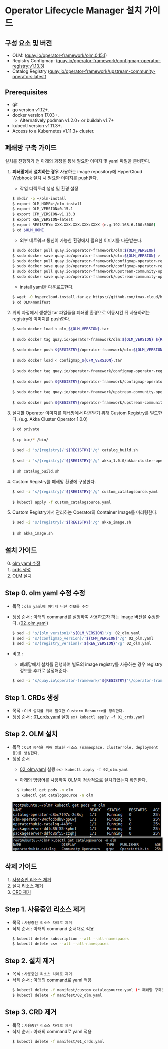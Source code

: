 # Operator Lifecycle Manager 설치 가이드

## 구성 요소 및 버전
* OLM: ([quay.io/operator-framework/olm:0.15.1](https://quay.io/repository/operator-framework/olm/manifest/sha256:2c389d2e380c842cbf542820ad4493249164302ddf0e699b0a37105d234e67ee))
* Registry Configmap: ([quay.io/operator-framework/configmap-operator-registry:v1.13.3](https://quay.io/repository/operator-framework/configmap-operator-registry/manifest/sha256:e8458dbd7cc7650f0e84bb55cb1f9f30937dd0b010377634ea75f6d9a4f6ee85))
* Catalog Registry ([quay.io/operator-framework/upstream-community-operators:latest](https://quay.io/repository/operator-framework/upstream-community-operators/manifest/sha256:abaa54d83d2825c7d2bc9367edbc1a3707df88e43ded36ff441398f23f030b6e))

## Prerequisites
* git
* go version v1.12+.
* docker version 17.03+.
  * Alternatively podman v1.2.0+ or buildah v1.7+
* kubectl version v1.11.3+.
* Access to a Kubernetes v1.11.3+ cluster.

## 폐쇄망 구축 가이드
설치를 진행하기 전 아래의 과정을 통해 필요한 이미지 및 yaml 파일을 준비한다.
1. **폐쇄망에서 설치하는 경우** 사용하는 image repository에 HyperCloud Webhook 설치 시 필요한 이미지를 push한다. 

    * 작업 디렉토리 생성 및 환경 설정
    ```bash
    $ mkdir -p ~/olm-install
    $ export OLM_HOME=~/olm-install
    $ export OLM_VERSION=0.15.1
    $ export CFM_VERSION=v1.13.3
    $ export REG_VERSION=latest
    $ export REGISTRY= XXX.XXX.XXX.XXX:XXXX (e.g.192.168.6.100:5000)
    $ cd $OLM_HOME
    ```
    * 외부 네트워크 통신이 가능한 환경에서 필요한 이미지를 다운받는다.
    ```bash
    $ sudo docker pull quay.io/operator-framework/olm:${OLM_VERSION}
    $ sudo docker save quay.io/operator-framework/olm:${OLM_VERSION} > olm_${OLM_VERSION}.tar
    $ sudo docker pull quay.io/operator-framework/configmap-operator-registry:${CFM_VERSION}
    $ sudo docker save quay.io/operator-framework/configmap-operator-registry:${CFM_VERSION} > configmap_${CFM_VERSION}.tar
    $ sudo docker pull quay.io/operator-framework/upstream-community-operators:${REG_VERSION}
    $ sudo docker save quay.io/operator-framework/upstream-community-operators:${REG_VERSION} > registry_${REG_VERSION}.tar    
    ```
    * install yaml을 다운로드한다.
    ```bash
    $ wget -O hypercloud-install.tar.gz https://github.com/tmax-cloud/hypercloud-install-guide/archive/v${INSTALL_GUIDE_VERSION}.tar.gz
    $ cd OLM/manifest
    ```
  
2. 위의 과정에서 생성한 tar 파일들을 폐쇄망 환경으로 이동시킨 뒤 사용하려는 registry에 이미지를 push한다.
    ```bash
    $ sudo docker load < olm_${OLM_VERSION}.tar
    
    $ sudo docker tag quay.io/operator-framework/olm:${OLM_VERSION} ${REGISTRY}/operator-framework/olm:${OLM_VERSION}
    
    $ sudo docker push ${REGISTRY}/operator-framework/olm:${OLM_VERSION}
    
    $ sudo docker load < configmap_${CFM_VERSION}.tar
    
    $ sudo docker tag quay.io/operator-framework/configmap-operator-registry:${CFM_VERSION} ${REGISTRY}/operator-framework/configmap-operator-registry:${CFM_VERSION}
    
    $ sudo docker push ${REGISTRY}/operator-framework/configmap-operator-registry:${CFM_VERSION}
    
    $ sudo docker tag quay.io/operator-framework/upstream-community-operators:${REG_VERSION} ${REGISTRY}/operator-framework/upstream-community-operators:${REG_VERSION}
    
    $ sudo docker push ${REGISTRY}/operator-framework/upstream-community-operators:${REG_VERSION}
    ```
    
3. 설치할 Operator 이미지를 폐쇄망에서 다운받기 위해 Custom Registry를 빌드한다. (e.g. Akka Cluster Operator 1.0.0) 
    ```bash
    $ cd private
    
    $ cp bin/* /bin/
    
    $ sed -i 's/{registry}/'${REGISTRY}'/g' catalog_build.sh
    
    $ sed -i 's/{registry}/'${REGISTRY}'/g' akka_1.0.0/akka-cluster-operator.v1.0.0.clusterserviceversion.yaml
    
    $ sh catalog_build.sh
    ```
    
4. Custom Registry를 폐쇄망 환경에 구성한다.
    ```bash
    $ sed -i 's/{registry}/'${REGISTRY}'/g' custom_catalogsource.yaml
    
    $ kubectl apply -f custom_catalogsource.yaml
    ```
    
5. Custom Registry에서 관리하는 Operator의 Container Image를 미러링한다.
    ```bash
    $ sed -i 's/{registry}/'${REGISTRY}'/g' akka_image.sh
    
    $ sh akka_image.sh
    ```    
    

## 설치 가이드
0. [olm yaml 수정](https://github.com/tmax-cloud/hypercloud-install-guide/tree/master/HyperCloud%20Webhook#step-0-hypercloud-webhook-yaml-%EC%88%98%EC%A0%95)
1. [crds 생성](https://github.com/tmax-cloud/hypercloud-install-guide/tree/master/HyperCloud%20Webhook#step-1-%EC%9D%B8%EC%A6%9D%EC%84%9C-%EC%83%9D%EC%84%B1)
2. [OLM 설치](https://github.com/tmax-cloud/hypercloud-install-guide/tree/master/HyperCloud%20Webhook#step-2-secret-%EC%83%9D%EC%84%B1)

## Step 0. olm yaml 수정 수정
* 목적 : `olm yaml에 이미지 버전 정보를 수정`
* 생성 순서 : 아래의 command를 실행하여 사용하고자 하는 image 버전을 수정한다. ([02_olm.yaml](yaml/02_olm.yaml))
    ```bash
    $ sed -i 's/{olm_version}/'${OLM_VERSION}'/g' 02_olm.yaml
    $ sed -i 's/{configmap_version}/'${CFM_VERSION}'/g' 02_olm.yaml
    $ sed -i 's/{registry_version}/'${REG_VERSION}'/g' 02_olm.yaml
    ```
    
* 비고 :
    * 폐쇄망에서 설치를 진행하여 별도의 image registry를 사용하는 경우 registry 정보를 추가로 설정해준다.
	```bash
	$ sed -i 's/quay.io\operator-framework/'${REGISTRY}'\/operator-framework/g' 02_olm.yaml
	```


## Step 1. CRDs 생성
* 목적 : `OLM 설치를 위해 필요한 Custorm Resource를 정의한다.`
* 생성 순서 : [01_crds.yaml](yaml/01_crds.yaml) 실행 `ex) kubectl apply -f 01_crds.yaml`



## Step 2. OLM 설치
* 목적 : `OLM 동작을 위해 필요한 리소스 (namespace, clusterrole, deployment 등)를 생성한다.`
* 생성 순서
  * [02_olm.yaml](yaml/02_olm.yaml) 실행 `ex) kubectl apply -f 02_olm.yaml`
  
  * 아래의 명령어를 사용하여 OLM이 정상적으로 설치되었는지 확인한다.
  ```bash
    $ kubectl get pods -n olm
    $ kubectl get catalogsource -n olm
   ```
  ![image](figure/olm_pods.png)
  ![image](figure/olm_catalogsource.png)
  
  
## 삭제 가이드
1. [사용중인 리소스 제거](https://github.com/tmax-cloud/install-OLM/blob/main/README.md#step-1-%EC%82%AC%EC%9A%A9%EC%A4%91%EC%9D%B8-%EB%A6%AC%EC%86%8C%EC%8A%A4-%EC%A0%9C%EA%B1%B0)
2. [설치 리소스 제거](https://github.com/tmax-cloud/install-OLM/blob/main/README.md#step-2-%EC%84%A4%EC%B9%98-%EC%A0%9C%EA%B1%B0)
3. [CRD 제거](https://github.com/tmax-cloud/install-OLM/blob/main/README.md#step-3-crd-%EC%A0%9C%EA%B1%B0)

## Step 1. 사용중인 리소스 제거
* 목적 : `사용중인 리소스 차례로 제거`
* 삭제 순서 : 아래의 command 순서대로 적용
    ```bash
    $ kubectl delete subscription --all --all-namespaces
    $ kubectl delete csv --all --all-namespaces
    ```
## Step 2. 설치 제거
* 목적 : `사용중인 리소스 차례로 제거`
* 삭제 순서 : 아래의 command로 yaml 적용
    ```bash
    $ kubectl delete -f manifest/custom_catalogsource.yaml (* 폐쇄망 구축했을 경우)
    $ kubectl delete -f manifest/02_olm.yaml
    ```
## Step 3. CRD 제거
* 목적 : `사용중인 리소스 차례로 제거`
* 삭제 순서 : 아래의 command로 yaml 적용
    ```bash
    $ kubectl delete -f manifest/01_crds.yaml
    ```
